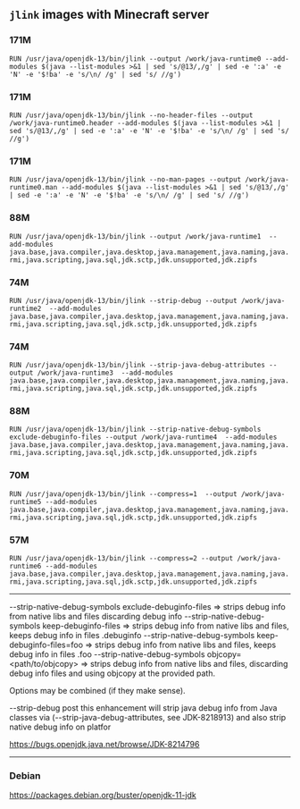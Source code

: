 
## `jlink` images with Minecraft server

### 171M

`RUN /usr/java/openjdk-13/bin/jlink --output /work/java-runtime0 --add-modules $(java --list-modules >&1 | sed 's/@13/,/g' | sed -e ':a' -e 'N' -e '$!ba' -e 's/\n/ /g' | sed 's/ //g')`

### 171M
`RUN /usr/java/openjdk-13/bin/jlink --no-header-files --output /work/java-runtime0.header --add-modules $(java --list-modules >&1 | sed 's/@13/,/g' | sed -e ':a' -e 'N' -e '$!ba' -e 's/\n/ /g' | sed 's/ //g')`

### 171M
`RUN /usr/java/openjdk-13/bin/jlink --no-man-pages --output /work/java-runtime0.man --add-modules $(java --list-modules >&1 | sed 's/@13/,/g' | sed -e ':a' -e 'N' -e '$!ba' -e 's/\n/ /g' | sed 's/ //g')`

### 88M
`RUN /usr/java/openjdk-13/bin/jlink --output /work/java-runtime1  --add-modules java.base,java.compiler,java.desktop,java.management,java.naming,java.rmi,java.scripting,java.sql,jdk.sctp,jdk.unsupported,jdk.zipfs`


### 74M
`RUN /usr/java/openjdk-13/bin/jlink --strip-debug --output /work/java-runtime2  --add-modules java.base,java.compiler,java.desktop,java.management,java.naming,java.rmi,java.scripting,java.sql,jdk.sctp,jdk.unsupported,jdk.zipfs`


### 74M
`RUN /usr/java/openjdk-13/bin/jlink --strip-java-debug-attributes --output /work/java-runtime3  --add-modules java.base,java.compiler,java.desktop,java.management,java.naming,java.rmi,java.scripting,java.sql,jdk.sctp,jdk.unsupported,jdk.zipfs`

### 88M
`RUN /usr/java/openjdk-13/bin/jlink --strip-native-debug-symbols exclude-debuginfo-files --output /work/java-runtime4  --add-modules java.base,java.compiler,java.desktop,java.management,java.naming,java.rmi,java.scripting,java.sql,jdk.sctp,jdk.unsupported,jdk.zipfs`

### 70M
`RUN /usr/java/openjdk-13/bin/jlink --compress=1  --output /work/java-runtime5 --add-modules java.base,java.compiler,java.desktop,java.management,java.naming,java.rmi,java.scripting,java.sql,jdk.sctp,jdk.unsupported,jdk.zipfs`


### 57M
`RUN /usr/java/openjdk-13/bin/jlink --compress=2 --output /work/java-runtime6 --add-modules java.base,java.compiler,java.desktop,java.management,java.naming,java.rmi,java.scripting,java.sql,jdk.sctp,jdk.unsupported,jdk.zipfs`



------

--strip-native-debug-symbols exclude-debuginfo-files => strips debug info from native libs and files discarding debug info 
--strip-native-debug-symbols keep-debuginfo-files => strips debug info from native libs and files, keeps debug info in files <filename>.debuginfo 
--strip-native-debug-symbols keep-debuginfo-files=foo => strips debug info from native libs and files, keeps debug info in files <filename>.foo 
--strip-native-debug-symbols objcopy=<path/to/objcopy> => strips debug info from native libs and files, discarding debug info files and using objcopy at the provided path. 

Options may be combined (if they make sense). 

--strip-debug post this enhancement will strip java debug info from Java classes via (--strip-java-debug-attributes, see JDK-8218913) and also strip native debug info on platfor

https://bugs.openjdk.java.net/browse/JDK-8214796


-----

### Debian

https://packages.debian.org/buster/openjdk-11-jdk
